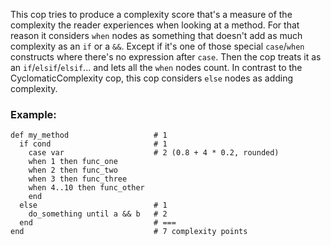 This cop tries to produce a complexity score that's a measure of the
complexity the reader experiences when looking at a method. For that
reason it considers `when` nodes as something that doesn't add as much
complexity as an `if` or a `&&`. Except if it's one of those special
`case`/`when` constructs where there's no expression after `case`. Then
the cop treats it as an `if`/`elsif`/`elsif`... and lets all the `when`
nodes count. In contrast to the CyclomaticComplexity cop, this cop
considers `else` nodes as adding complexity.

### Example:

    def my_method                   # 1
      if cond                       # 1
        case var                    # 2 (0.8 + 4 * 0.2, rounded)
        when 1 then func_one
        when 2 then func_two
        when 3 then func_three
        when 4..10 then func_other
        end
      else                          # 1
        do_something until a && b   # 2
      end                           # ===
    end                             # 7 complexity points